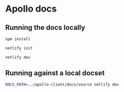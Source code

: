 # Apollo docs

## Running the docs locally

```sh
npm install
```

```sh
netlify init
```

```sh
netlify dev
```

## Running against a local docset

```sh
DOCS_PATH=../apollo-client/docs/source netlify dev
```
